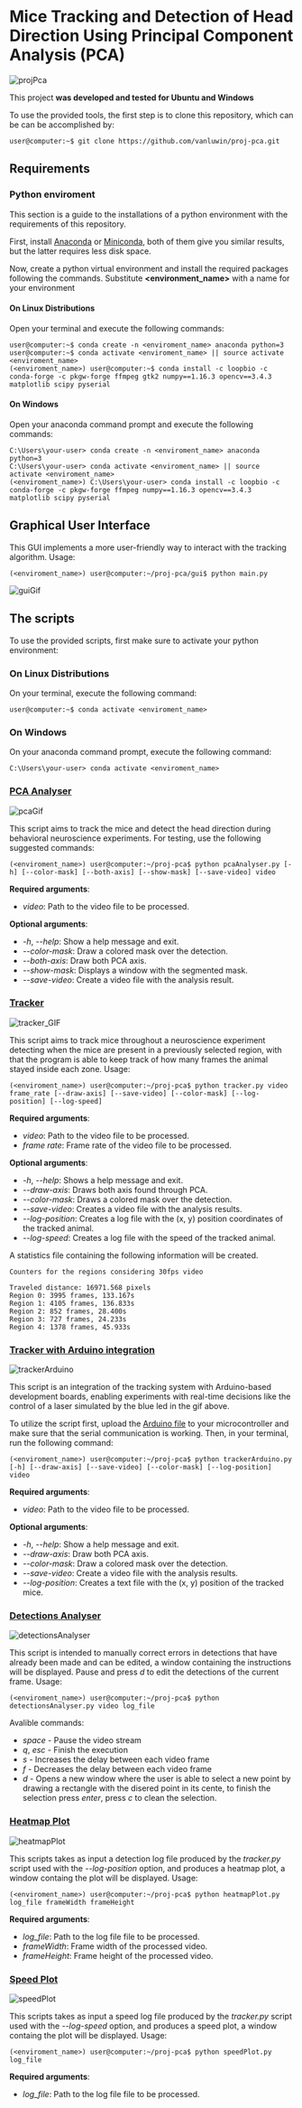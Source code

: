 # Mice Tracking and Detection of Head Direction Using Principal Component Analysis (PCA)

![projPca](./readme_imgs/pca.png)

This project **was developed and tested for Ubuntu and Windows**

To use the provided tools, the first step is to clone this repository, which can be can be accomplished by:

```console
user@computer:~$ git clone https://github.com/vanluwin/proj-pca.git
```

## Requirements

### Python enviroment

This section is a guide to the installations of a python environment with the requirements of this repository.

First, install [Anaconda](https://www.anaconda.com/distribution/) or [Miniconda](https://docs.conda.io/en/latest/miniconda.html), both of them give you similar results, but the latter requires less disk space.

Now, create a python virtual environment and install the required packages following the commands. Substitute **<environment_name>** with a name for your environment

#### On Linux Distributions

Open your terminal and execute the following commands:

```console
user@computer:~$ conda create -n <enviroment_name> anaconda python=3
user@computer:~$ conda activate <enviroment_name> || source activate <enviroment_name>
(<enviroment_name>) user@computer:~$ conda install -c loopbio -c conda-forge -c pkgw-forge ffmpeg gtk2 numpy==1.16.3 opencv==3.4.3 matplotlib scipy pyserial
```

#### On Windows

Open your anaconda command prompt and execute the following commands:  

```console
C:\Users\your-user> conda create -n <enviroment_name> anaconda python=3
C:\Users\your-user> conda activate <enviroment_name> || source activate <enviroment_name>
(<enviroment_name>) C:\Users\your-user> conda install -c loopbio -c conda-forge -c pkgw-forge ffmpeg numpy==1.16.3 opencv==3.4.3 matplotlib scipy pyserial
```

## Graphical User Interface

This GUI implements a more user-friendly way to interact with the tracking algorithm. Usage:

```console
(<enviroment_name>) user@computer:~/proj-pca/gui$ python main.py
```

![guiGif](./readme_imgs/gui.gif)


## The scripts

To use the provided scripts, first make sure to activate your python environment:

### On Linux Distributions

On your terminal, execute the following command:

```console
user@computer:~$ conda activate <enviroment_name>
```

### On Windows

On your anaconda command prompt, execute the following command:  

```console
C:\Users\your-user> conda activate <enviroment_name>
```

### [PCA Analyser](./pcaAnalyser.py)

![pcaGif](./readme_imgs/pca.gif)

This script aims to track the mice and detect the head direction during behavioral neuroscience experiments. For testing, use the following suggested commands:

```console
(<enviroment_name>) user@computer:~/proj-pca$ python pcaAnalyser.py [-h] [--color-mask] [--both-axis] [--show-mask] [--save-video] video
```

**Required arguments**:

* *video*: Path to the video file to be processed.

**Optional arguments**:

* *-h*, *--help*: Show a help message and exit.
* *--color-mask*: Draw a colored mask over the detection.
* *--both-axis*: Draw both PCA axis.
* *--show-mask*: Displays a window with the segmented mask.
* *--save-video*: Create a video file with the analysis result.

### [Tracker](./tracker.py)

![tracker_GIF](./readme_imgs/tracker2.gif)

This script aims to track mice throughout a neuroscience experiment detecting when the mice are present in a previously selected region, with that the program is able to keep track of how many frames the animal stayed inside each zone. Usage:

```console
(<enviroment_name>) user@computer:~/proj-pca$ python tracker.py video frame_rate [--draw-axis] [--save-video] [--color-mask] [--log-position] [--log-speed]
```

**Required arguments**:

* *video*: Path to the video file to be processed.
* *frame rate*: Frame rate of the video file to be processed.

**Optional arguments**:

* *-h*, *--help*: Shows a help message and exit.
* *--draw-axis*: Draws both axis found through PCA. 
* *--color-mask*: Draws a colored mask over the detection.
* *--save-video*: Creates a video file with the analysis results.
* *--log-position*: Creates a log file with the (x, y) position coordinates of the tracked animal.
* *--log-speed*: Creates a log file with the speed of the tracked animal.

A statistics file containing the following information will be created.

```text
Counters for the regions considering 30fps video

Traveled distance: 16971.568 pixels
Region 0: 3995 frames, 133.167s
Region 1: 4105 frames, 136.833s
Region 2: 852 frames, 28.400s
Region 3: 727 frames, 24.233s
Region 4: 1378 frames, 45.933s
```

### [Tracker with Arduino integration](./trackerArduino.py)

![trackerArduino](./readme_imgs/trackerArduino.gif)

This script is an integration of the tracking system with Arduino-based development boards, enabling experiments with real-time decisions like the control of a laser simulated by the blue led in the gif above.

To utilize the script first, upload the [Arduino file](./trackerArduinoFile.ino) to your microcontroller and make sure that the serial communication is working. Then, in your terminal, run the following command:

```console
(<enviroment_name>) user@computer:~/proj-pca$ python trackerArduino.py [-h] [--draw-axis] [--save-video] [--color-mask] [--log-position] video
```

**Required arguments**:

* *video*: Path to the video file to be processed.

**Optional arguments**:

* *-h*, *--help*: Show a help message and exit.
* *--draw-axis*: Draw both PCA axis.
* *--color-mask*: Draw a colored mask over the detection.
* *--save-video*: Create a video file with the analysis results.
* *--log-position*: Creates a text file with the (x, y) position of the tracked mice.

### [Detections Analyser](./detectionsAnalyser.py)

![detectionsAnalyser](./readme_imgs/detectionsAnalyser.png)

This script is intended to manually correct errors in detections that have already been made and can be edited, a window containing the instructions will be displayed. Pause and press *d* to edit the detections of the current frame. Usage:

```console
(<enviroment_name>) user@computer:~/proj-pca$ python detectionsAnalyser.py video log_file
```

Avalible commands:

* *space* - Pause the video stream
* *q*, *esc* - Finish the execution
* *s* - Increases the delay between each video frame
* *f* - Decreases the delay between each video frame
* *d* - Opens a new window where the user is able to select a new point by drawing a rectangle with the disered point in its cente, to finish the selection press *enter*, press *c* to clean the selection.

### [Heatmap Plot](./heatmapPlot.py)

![heatmapPlot](./readme_imgs/heatmap.png)

This scripts takes as input a detection log file produced by the *tracker.py* script used with the *--log-position* option, and produces a heatmap plot, a window containg the plot will be displayed. Usage:

```console
(<enviroment_name>) user@computer:~/proj-pca$ python heatmapPlot.py log_file frameWidth frameHeight
```

**Required arguments**:

* *log_file*: Path to the log file file to be processed.
* *frameWidth*: Frame width of the processed video.
* *frameHeight*: Frame height of the processed video.

### [Speed Plot](./speedPlot.py)

![speedPlot](./readme_imgs/speed.png)

This scripts takes as input a speed log file produced by the *tracker.py* script used with the *--log-speed* option, and produces a speed plot, a window containg the plot will be displayed. Usage:

```console
(<enviroment_name>) user@computer:~/proj-pca$ python speedPlot.py log_file
```

**Required arguments**:

* *log_file*: Path to the log file file to be processed.

<!-- ## Any questions?

Feel free to contact me at richardsonsantiago@ufrn.edu.br -->
